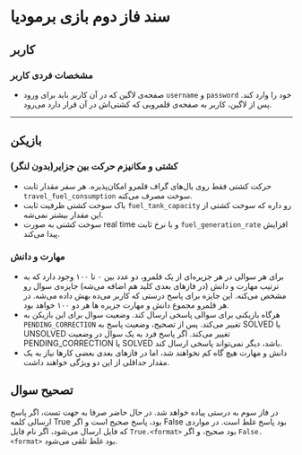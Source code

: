 # سند فاز دوم بازی برمودیا

## کاربر

### مشخصات فردی کاربر

* صفحه‌ی لاگین که در آن کاربر باید برای ورود `username` و `password` خود را وارد کند. پس از لاگین، کاربر به صفحه‌ی قلمرویی که کشتی‌اش در آن قرار دارد می‌رود.

____

## بازیکن

### کشتی و مکانیزم حرکت بین جزایر(بدون لنگر)

* حرکت کشتی فقط روی یال‌های گراف قلمرو امکان‌پذیره. هر سفر مقدار ثابت `travel_fuel_consumption‍‍` سوخت مصرف می‌کنه.
* باک سوخت کشتی ظرفیت ثابت `fuel_tank_capacity` رو داره که سوخت کشتی از این مقدار بیشتر نمی‌شه.  
* سوخت کشتی به صورت real time و با نرخ ثابت `fuel_generation_rate` افزایش پیدا می‌کند.

### مهارت و دانش

* برای هر سوالی در هر جزیره‌ای از یک قلمرو، دو عدد بین ۰ تا ۱۰۰ وجود دارد که به ترتیب مهارت و دانش (در فازهای بعدی کلید هم اضافه می‌شه) جایزه‌ی سوال رو مشخص می‌کنه. این جایزه برای پاسخ درستی که کاربر می‌ده بهش داده می‌شه. در هر قلمرو مجموع دانش و مهارت جزیره ها هر دو ۱۰۰ خواهد بود.
* هرگاه بازیکنی برای سوالی پاسخی ارسال کند. وضعیت سوال برای این بازیکن به `PENDING_CORRECTION` تغییر می‌کند. پس از تصحیح، وضعیت پاسخ به SOLVED یا UNSOLVED تغییر می‌کند. اگر پاسخ فرد به یک سوال در وضعیت PENDING_CORRECTION یا SOLVED باشد، دیگر نمی‌تواند پاسخی ارسال کند.
* دانش و مهارت هیچ گاه کم نخواهند شد، اما در فازهای بعدی بعضی کارها نیاز به یک مقدار حداقلی از این دو ویژگی خواهند داشت.

## تصحیح سوال

در فاز سوم به درستی پیاده خواهد شد. در حال حاضر صرفا به جهت تست، اگر پاسخ ارسالی کلمه True بود، پاسخ صحیح است و اگر False بود پاسخ غلط است. در مواردی که فایل ارسال می‌شود، اگر نام فایل `True.<format>` بود صحیح، و اگر `False.<format>` بود غلط تلقی می‌شود.

<!---
___

## بات مصححین

هر زمان که سوالی توسط بازیکنی پاسخ داده شود، پاسخ بازیکن به همراه موارد زیر به صورت تگ در گروه مصححین در پیامرسان بله ارسال خواهد شد:

* نام کاربری بازیکن (#alienit)
* نام کارگاه (#gps_workshop) (اگر برای هر بخش یک گروه داشته باشیم می‌توان این تگ را حذف کرد)
* نام جزیره (#جزیرهـعجایب)
* ایندکس سوال مربوطه در جزیره (#q2)
* وضعیت تصحیح (#waiting)
هرگاه یکی از مصححین پیامی در وضعیت #waiting را ریپلای کند و با صحیح|غلط پاسخ دهد، وضعیت سوال به #resolved  تغییر می‌کند.
-->
